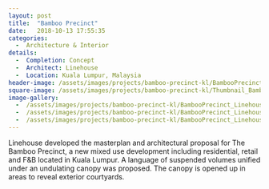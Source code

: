 ```yaml
---
layout: post
title:  "Bamboo Precinct"
date:   2018-10-13 17:55:35
categories:
  -  Architecture & Interior
details:
  -  Completion: Concept
  -  Architect: Linehouse
  -  Location: Kuala Lumpur, Malaysia
header-image: /assets/images/projects/bamboo-precinct-kl/BambooPrecinct_Linehouse_02.jpg
square-image: /assets/images/projects/bamboo-precinct-kl/Thumbnail_BambooPrecinct_Linehouse_04.jpg
image-gallery:
  -  /assets/images/projects/bamboo-precinct-kl/BambooPrecinct_Linehouse_01.jpg
  -  /assets/images/projects/bamboo-precinct-kl/BambooPrecinct_Linehouse_02.jpg
  -  /assets/images/projects/bamboo-precinct-kl/BambooPrecinct_Linehouse_04.jpg
---
```

Linehouse developed the masterplan and architectural proposal for The Bamboo Precinct, a new mixed use development including residential, retail and F&B located in Kuala Lumpur. A language of suspended volumes unified under an undulating canopy was proposed. The canopy is opened up in areas to reveal exterior courtyards. 